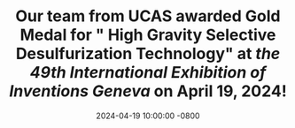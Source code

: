 ---
title: >-
   Our team from UCAS awarded Gold Medal for " <strong>High Gravity Selective Desulfurization Technology</strong>" at <em>the 49th International Exhibition of Inventions Geneva</em> on April 19, 2024!
date: 2024-04-19 10:00:00 -0800
---